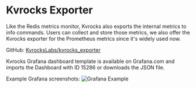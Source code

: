 # Kvrocks Exporter

Like the Redis metrics monitor, Kvrocks also exports the internal metrics to info commands.
Users can collect and store those metrics, we also offer the Kvrocks exporter for the
Prometheus metrics since it's widely used now.

GitHub: [KvrocksLabs/kvrocks_exporter](https://github.com/KvrocksLabs/kvrocks_exporter)

Kvrocks Grafana dashboard template is available on Grafana.com and imports the Dashboard with ID 15286 or downloads the JSON file.

Example Grafana screenshots:
![Grafana Example](https://grafana.com/api/dashboards/15286/images/11310/image)
